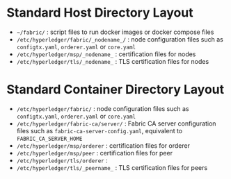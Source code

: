 
# Standard Host Directory Layout

* `~/fabric/` : script files to run docker images or docker compose files
* `/etc/hyperledger/fabric/_nodename_/` : node configuration files such as `configtx.yaml`, `orderer.yaml` or `core.yaml`
* `/etc/hyperledger/msp/_nodename_` : certification files for nodes
* `/etc/hyperledger/tls/_nodename_` : TLS certification files for nodes


# Standard Container Directory Layout

* `/etc/hyperledger/fabric/` : node configuration files such as `configtx.yaml`, `orderer.yaml` or `core.yaml`
* `/etc/hyperledger/fabric-ca/server/` : Fabric CA server configuration files such as `fabric-ca-server-config.yaml`, equivalent to `FABRIC_CA_SERVER_HOME`
* `/etc/hyperledger/msp/orderer` : certification files for orderer
* `/etc/hyperledger/msp/peer` : certification files for peer
* `/etc/hyperledger/tls/orderer` :
* `/etc/hyperledger/tls/_peername_` : TLS certification files for peers